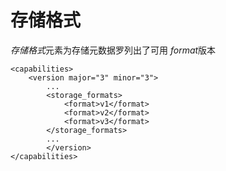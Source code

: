 # 存储格式

*存储格式*元素为存储元数据罗列出了可用 *format*版本

             
    <capabilities>
        <version major="3" minor="3">
            ...
            <storage_formats>
                <format>v1</format>
                <format>v2</format>
                <format>v3</format>
            </storage_formats>
            ...
            </version>
    </capabilities>
             
          

